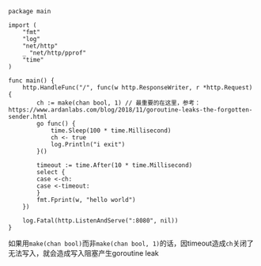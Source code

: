 ~~~
package main

import (
	"fmt"
	"log"
	"net/http"
	_ "net/http/pprof"
	"time"
)

func main() {
	http.HandleFunc("/", func(w http.ResponseWriter, r *http.Request) {
		ch := make(chan bool, 1) // 最重要的在这里，参考：https://www.ardanlabs.com/blog/2018/11/goroutine-leaks-the-forgotten-sender.html
		go func() {
			time.Sleep(100 * time.Millisecond)
			ch <- true
			log.Println("i exit")
		}()

		timeout := time.After(10 * time.Millisecond)
		select {
		case <-ch:
		case <-timeout:
		}
		fmt.Fprint(w, "hello world")
	})

	log.Fatal(http.ListenAndServe(":8080", nil))
}
~~~

如果用`make(chan bool)`而非`make(chan bool, 1)`的话，因timeout造成`ch`关闭了无法写入，就会造成写入阻塞产生goroutine leak
